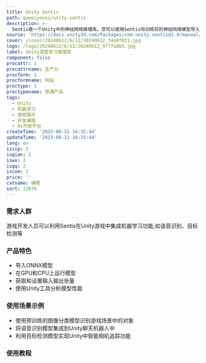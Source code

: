 ```yaml
---
title: Unity Sentis
path: quweiyouxi/unity-sentis
description: >-
  Sentis是一个Unity中的神经网络推理库。您可以使用Sentis将训练好的神经网络模型导入Unity,然后在Unity支持的任何平台上本地实时运行它们。您可以在GPU或CPU上运行模型。使用Sentis需要一些使用机器学习模型的经验,例如在TensorFlow或PyTorch等框架中。
source: 'https://docs.unity3d.com/Packages/com.unity.sentis@1.0/manual/index.html'
cover: /cover/20240612/6/12/20240612_34a9f831.jpg
logo: /logo/20240612/6/12/20240612_9777adb5.jpg
label: Unity深度学习推理库
component: false
procattr: 1
procattrname: 生产力
procform: 1
procformname: 网站
proctype: 1
proctypename: 普通产品
tags:
  - Unity
  - 机器学习
  - 游戏娱乐
  - 开发编程
  - Ai开放平台
createTime: '2023-08-31 16:35:44'
updateTime: '2023-08-31 16:35:44'
lang: en
isicp: 2
isqian: 2
iswx: 2
isqq: 2
iscom: 2
price: ''
catname: 编程
sort: 12676
---
```




### 需求人群
游戏开发人员可以利用Sentis在Unity游戏中集成机器学习功能,如语音识别、目标检测等

### 产品特色
- 导入ONNX模型
- 在GPU和CPU上运行模型
- 获取和设置输入输出张量
- 使用Unity工具分析模型性能

### 使用场景示例
- 使用预训练的图像分类模型识别游戏场景中的对象
- 将语音识别模型集成到Unity聊天机器人中
- 利用目标检测模型实现Unity中智能相机追踪功能

### 使用教程


  
